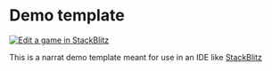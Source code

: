 # Demo template

[![Edit a game in StackBlitz](https://developer.stackblitz.com/img/open_in_stackblitz.svg)](https://stackblitz.com/fork/github/liana-p/narrat-demo-game?file=public/data/demo.nar)

This is a narrat demo template meant for use in an IDE like [StackBlitz](https://stackblitz.com/)
